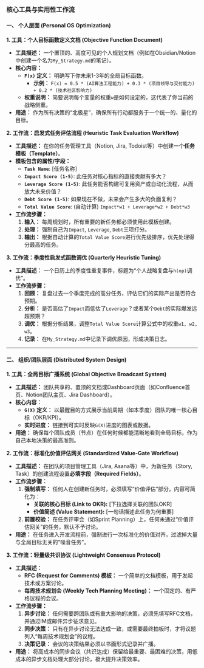 
### **核心工具与实用性工作流**

#### **一、 个人层面 (Personal OS Optimization)**

**1. 工具：个人目标函数定义文档 (Objective Function Document)**

*   **工具描述：** 一个置顶的、高度可见的个人规划文档（例如在Obsidian/Notion中创建一个名为`My_Strategy.md`的笔记）。
*   **核心内容：**
    *   **`F(x)` 定义：** 明确写下你未来1-3年的全局目标函数。
        *   **示例：** `F(x) = 0.5 * (AI算法工程能力) + 0.3 * (项目领导与交付能力) + 0.2 * (技术社区影响力)`
    *   **权重说明：** 简要说明每个变量的权重`w`是如何设定的，这代表了你当前的战略侧重。
*   **用途：** 作为所有决策的“北极星”，确保所有行动都服务于一个统一的、量化的目标。

**2. 工作流：启发式任务评估流程 (Heuristic Task Evaluation Workflow)**

*   **工具描述：** 在你的任务管理工具（Notion, Jira, Todoist等）中创建一个**任务模板（Template）**。
*   **模板包含的属性/字段：**
    *   **`Task Name`**: [任务名称]
    *   **`Impact Score (1-5)`**: 此任务对核心指标的直接贡献有多大？
    *   **`Leverage Score (1-5)`**: 此任务能否构建可复用资产或自动化流程，从而放大未来价值？
    *   **`Debt Score (1-5)`**: 如果现在不做，未来会产生多大的负面复利？
    *   **`Total Value Score`**: (自动计算) `Impact*w1 + Leverage*w2 + Debt*w3`
*   **工作流步骤：**
    1.  **输入：** 每周规划时，所有重要的新任务都必须使用此模板创建。
    2.  **处理：** 强制自己为`Impact`, `Leverage`, `Debt`三项打分。
    3.  **输出：** 根据自动计算的`Total Value Score`进行优先级排序，优先处理得分最高的任务。

**3. 工作流：季度性启发式函数调优 (Quarterly Heuristic Tuning)**

*   **工具描述：** 一个日历上的季度性重复事件，标题为“个人战略复盘与`h(op)`调优”。
*   **工作流步骤：**
    1.  **回顾：** 复盘过去一个季度完成的高分任务，评估它们的实际产出是否符合预期。
    2.  **分析：** 是否高估了`Impact`而低估了`Leverage`？或者某个`Debt`的实际爆发远超预期？
    3.  **调优：** 根据分析结果，调整`Total Value Score`计算公式中的权重`w1, w2, w3`。
    4.  **记录：** 在`My_Strategy.md`中记录下调优原因，形成决策日志。

---

#### **二、 组织/团队层面 (Distributed System Design)**

**1. 工具：全局目标广播系统 (Global Objective Broadcast System)**

*   **工具描述：** 团队共享的、置顶的文档或Dashboard页面（如Confluence首页、Notion团队主页、Jira Dashboard）。
*   **核心内容：**
    *   **`G(X)` 定义：** 以最醒目的方式展示当前周期（如本季度）团队的唯一核心目标（OKR/KPI）。
    *   **实时进度：** 链接到可实时反映`G(X)`进度的图表或数据。
*   **用途：** 确保每个团队成员（节点）在任何时候都能清晰地看到全局目标，作为自己本地决策的最高准则。

**2. 工作流：标准化价值评估网关 (Standardized Value-Gate Workflow)**

*   **工具描述：** 在团队的项目管理工具（Jira, Asana等）中，为新任务（Story, Task）的创建流程设置**必填字段（Required Fields）**。
*   **工作流步骤：**
    1.  **强制填写：** 任何人在创建新任务时，必须填写“价值评估”部分，内容可简化为：
        *   **关联的核心目标 (Link to OKR):** [下拉选择关联的团队OKR]
        *   **价值简述 (Value Statement):** [一句话描述此任务为何重要]
    2.  **前置校验：** 在任务评审会（如Sprint Planning）上，任何未通过“价值评估网关”的任务，默认不予讨论。
*   **用途：** 在任务进入开发流程前，强制进行一次标准化的价值对齐，过滤掉大量与全局目标无关的“噪音任务”。

**3. 工作流：轻量级共识协议 (Lightweight Consensus Protocol)**

*   **工具描述：**
    *   **RFC (Request for Comments) 模板：** 一个简单的文档模板，用于发起技术或方案讨论。
    *   **每周技术规划会 (Weekly Tech Planning Meeting)：** 一个固定的、有严格议程的会议。
*   **工作流步骤：**
    1.  **异步讨论：** 任何需要跨团队或有重大影响的决策，必须先填写RFC文档，并通过IM或邮件异步征求意见。
    2.  **同步决策：** 只有在异步讨论无法达成一致，或需要最终拍板时，才将议题列入“每周技术规划会”的议程。
    3.  **决策记录：** 会议的决策结果必须以书面形式记录并广播。
*   **用途：** 将高成本的同步会议（共识达成）保留给最重要、最困难的决策，用低成本的异步文档处理大部分讨论，极大提升决策效率。
